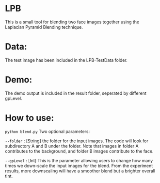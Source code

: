 # LPB
This is a small tool for blending two face images together using the Laplacian Pyramid Blending technique.

# Data:
The test image has been included in the LPB-TestData folder. 

# Demo:
The demo output is included in the result folder, seperated by different gpLevel.

# How to use:
`python blend.py`
Two optional parameters:

`--folder`  : [String] the folder for the input images. The code will look for subdirectory A and B under the folder. Note that images in folder A contributes to the background, and folder B images contribute to the face. 

`--gpLevel` : [Int]  This is the parameter allowing users to change how many times we down-scale the input images for the blend. From the experiment results, more downscaling will have a smoother blend but a brighter overall tint.  
